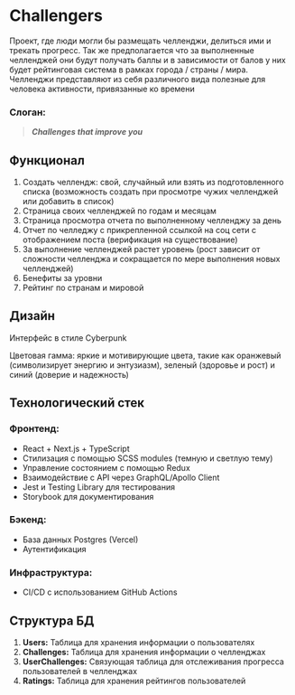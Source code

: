 # Challengers

Проект, где люди могли бы размещать челленджи, делиться ими и трекать прогресс. Так же предполагается что за выполненные челленджей они будут получать баллы и в зависимости от балов у них будет рейтинговая система в рамках города / страны / мира. Челленджи представляют из себя различного вида полезные для человека активности, привязанные ко времени

### Слоган:
> ***Challenges that improve you***

## Функционал

1. Создать челлендж: свой, случайный или взять из подготовленного списка (возможность создать при просмотре чужих челленджей или добавить в список)
2. Страница своих челленджей по годам и месяцам
3. Страница просмотра отчета по выполненному челленджу за день
4. Отчет по челледжу с прикрепленной ссылкой на соц сети с отображением поста (верификация на существование)
5. За выполнение челленджей растет уровень (рост зависит от сложности челленджа и сокращается по мере выполнения новых челленджей)
6. Бенефиты за уровни
7. Рейтинг по странам и мировой

## Дизайн

Интерфейс в стиле Cyberpunk

Цветовая гамма: яркие и мотивирующие цвета, такие как оранжевый (символизирует энергию и энтузиазм), зеленый (здоровье и рост) и синий (доверие и надежность)

## Технологический стек

### Фронтенд:

* React + Next.js + TypeScript
* Cтилизация с помощью SCSS modules (темную и светлую тему)
* Управление состоянием с помощью Redux
* Взаимодействие с API через GraphQL/Apollo Client
* Jest и Testing Library для тестирования
* Storybook для документирования

### Бэкенд:

* База данных Postgres (Vercel)
* Аутентификация

### Инфраструктура:

* CI/CD с использованием GitHub Actions

## Структура БД

1. **Users:** Таблица для хранения информации о пользователях
2. **Challenges:** Таблица для хранения информации о челленджах
3. **UserChallenges:** Связующая таблица для отслеживания прогресса пользователей в челленджах
4. **Ratings:** Таблица для хранения рейтингов пользователей
